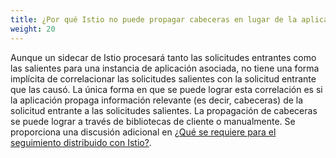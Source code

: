 ```yaml
---
title: ¿Por qué Istio no puede propagar cabeceras en lugar de la aplicación?
weight: 20
---
```


Aunque un sidecar de Istio procesará tanto las solicitudes entrantes como las salientes para una instancia de aplicación asociada, no tiene una forma implícita de correlacionar
las solicitudes salientes con la solicitud entrante que las causó. La única forma en que se puede lograr esta correlación es si la aplicación
propaga información relevante (es decir, cabeceras) de la solicitud entrante a las solicitudes salientes. La propagación de cabeceras se puede lograr a través de bibliotecas de cliente
o manualmente. Se proporciona una discusión adicional en [¿Qué se requiere para el seguimiento distribuido con Istio?](/about/faq/#how-to-support-tracing).
